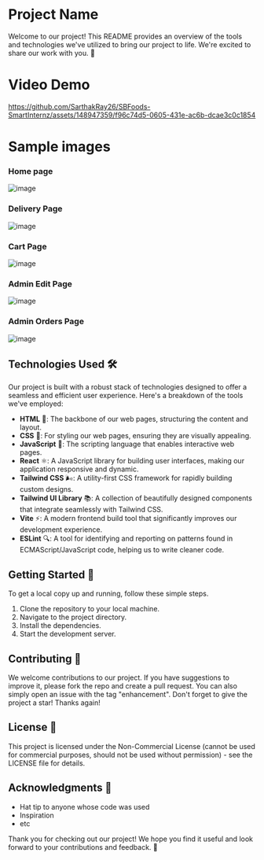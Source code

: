 # Project Name

Welcome to our project! This README provides an overview of the tools and technologies we've utilized to bring our project to life. We're excited to share our work with you. 🚀

# Video Demo

https://github.com/SarthakRay26/SBFoods-SmartInternz/assets/148947359/f96c74d5-0605-431e-ac6b-dcae3c0c1854

# Sample images

### Home page

![image](https://github.com/SarthakRay26/SBFoods-SmartInternz/assets/148947359/2bc74480-87af-4d0b-ab26-b2d758fe82a4)

### Delivery Page

![image](https://github.com/SarthakRay26/SBFoods-SmartInternz/assets/148947359/72d8bbf6-571d-45d9-93dd-1014f98fc95c)

### Cart Page

![image](https://github.com/SarthakRay26/SBFoods-SmartInternz/assets/148947359/71c9d031-3bc7-437a-b25c-7d2dfb7c99f4)

### Admin Edit Page

![image](https://github.com/SarthakRay26/SBFoods-SmartInternz/assets/148947359/20f98533-6e35-41ba-9e25-355f430e4a31)

### Admin Orders Page

![image](https://github.com/SarthakRay26/SBFoods-SmartInternz/assets/148947359/89b8d1ab-6165-4547-beb0-c3a0f9540cca)

## Technologies Used 🛠️

Our project is built with a robust stack of technologies designed to offer a seamless and efficient user experience. Here's a breakdown of the tools we've employed:

- **HTML** 📄: The backbone of our web pages, structuring the content and layout.
- **CSS** 🎨: For styling our web pages, ensuring they are visually appealing.
- **JavaScript** 📜: The scripting language that enables interactive web pages.
- **React** ⚛️: A JavaScript library for building user interfaces, making our application responsive and dynamic.
- **Tailwind CSS** 🌬️: A utility-first CSS framework for rapidly building custom designs.
- **Tailwind UI Library** 📚: A collection of beautifully designed components that integrate seamlessly with Tailwind CSS.
- **Vite** ⚡: A modern frontend build tool that significantly improves our development experience.
- **ESLint** 🔍: A tool for identifying and reporting on patterns found in ECMAScript/JavaScript code, helping us to write cleaner code.

## Getting Started 🚀

To get a local copy up and running, follow these simple steps.

1. Clone the repository to your local machine.
2. Navigate to the project directory.
3. Install the dependencies.
4. Start the development server.

## Contributing 🤝

We welcome contributions to our project. If you have suggestions to improve it, please fork the repo and create a pull request. You can also simply open an issue with the tag "enhancement". Don't forget to give the project a star! Thanks again!

## License 📝

This project is licensed under the Non-Commercial License (cannot be used for commercial purposes, should not be used without permission) - see the LICENSE file for details.

## Acknowledgments 🎉

- Hat tip to anyone whose code was used
- Inspiration
- etc

Thank you for checking out our project! We hope you find it useful and look forward to your contributions and feedback. 🌟
